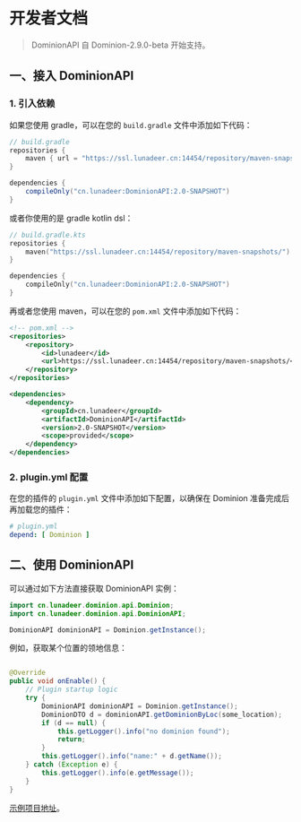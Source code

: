 # 开发者文档

> DominionAPI 自 Dominion-2.9.0-beta 开始支持。

## 一、接入 DominionAPI

### 1. 引入依赖

如果您使用 gradle，可以在您的 `build.gradle` 文件中添加如下代码：

```groovy
// build.gradle
repositories {
    maven { url = "https://ssl.lunadeer.cn:14454/repository/maven-snapshots/" }
}

dependencies {
    compileOnly("cn.lunadeer:DominionAPI:2.0-SNAPSHOT")
}
```

或者你使用的是 gradle kotlin dsl：

```kotlin
// build.gradle.kts
repositories {
    maven("https://ssl.lunadeer.cn:14454/repository/maven-snapshots/")
}

dependencies {
    compileOnly("cn.lunadeer:DominionAPI:2.0-SNAPSHOT")
}
```

再或者您使用 maven，可以在您的 `pom.xml` 文件中添加如下代码：

```xml
<!-- pom.xml -->
<repositories>
    <repository>
        <id>lunadeer</id>
        <url>https://ssl.lunadeer.cn:14454/repository/maven-snapshots/</url>
    </repository>
</repositories>

<dependencies>
    <dependency>
        <groupId>cn.lunadeer</groupId>
        <artifactId>DominionAPI</artifactId>
        <version>2.0-SNAPSHOT</version>
        <scope>provided</scope>
    </dependency>
</dependencies>
```

### 2. plugin.yml 配置

在您的插件的 `plugin.yml` 文件中添加如下配置，以确保在 Dominion 准备完成后再加载您的插件：

```yaml
# plugin.yml
depend: [ Dominion ]
```

## 二、使用 DominionAPI

可以通过如下方法直接获取 DominionAPI 实例：

```java
import cn.lunadeer.dominion.api.Dominion;
import cn.lunadeer.dominion.api.DominionAPI;

DominionAPI dominionAPI = Dominion.getInstance();
```

例如，获取某个位置的领地信息：

```java

@Override
public void onEnable() {
    // Plugin startup logic
    try {
        DominionAPI dominionAPI = Dominion.getInstance();
        DominionDTO d = dominionAPI.getDominionByLoc(some_location);
        if (d == null) {
            this.getLogger().info("no dominion found");
            return;
        }
        this.getLogger().info("name:" + d.getName());
    } catch (Exception e) {
        this.getLogger().info(e.getMessage());
    }
}
```

[示例项目地址](https://github.com/ColdeZhang/DominionPluginExample)。
